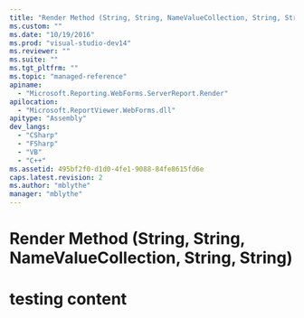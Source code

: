 ```yaml
---
title: "Render Method (String, String, NameValueCollection, String, String)"
ms.custom: ""
ms.date: "10/19/2016"
ms.prod: "visual-studio-dev14"
ms.reviewer: ""
ms.suite: ""
ms.tgt_pltfrm: ""
ms.topic: "managed-reference"
apiname: 
  - "Microsoft.Reporting.WebForms.ServerReport.Render"
apilocation: 
  - "Microsoft.ReportViewer.WebForms.dll"
apitype: "Assembly"
dev_langs: 
  - "CSharp"
  - "FSharp"
  - "VB"
  - "C++"
ms.assetid: 495bf2f0-d1d0-4fe1-9088-84fe8615fd6e
caps.latest.revision: 2
ms.author: "mblythe"
manager: "mblythe"
---
```

# Render Method (String, String, NameValueCollection, String, String)
# testing content
